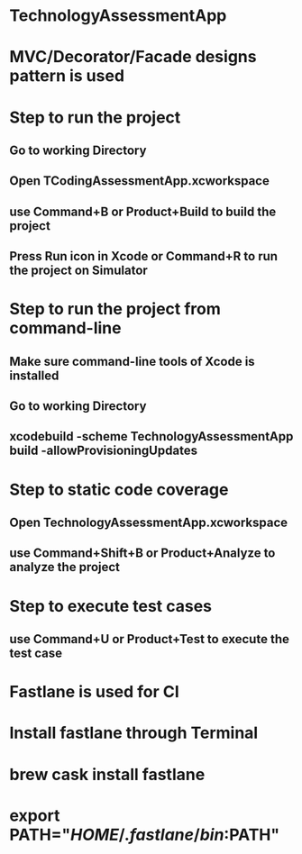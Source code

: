 # TechnologyAssessmentApp
# MVC/Decorator/Facade designs pattern is used

# Step to run the project
## Go to working Directory
## Open TCodingAssessmentApp.xcworkspace
## use Command+B or Product+Build to build the project
## Press Run icon in Xcode or Command+R to run the project on Simulator

# Step to run the project from command-line
## Make sure command-line tools of Xcode is installed 
## Go to working Directory
## xcodebuild -scheme TechnologyAssessmentApp build -allowProvisioningUpdates


# Step to static code coverage 
## Open TechnologyAssessmentApp.xcworkspace
## use Command+Shift+B or Product+Analyze to analyze the project


# Step to execute test cases
## use Command+U or Product+Test to execute the test case

# Fastlane is used for CI
# Install fastlane through Terminal
# brew cask install fastlane
# export PATH="$HOME/.fastlane/bin:$PATH"
